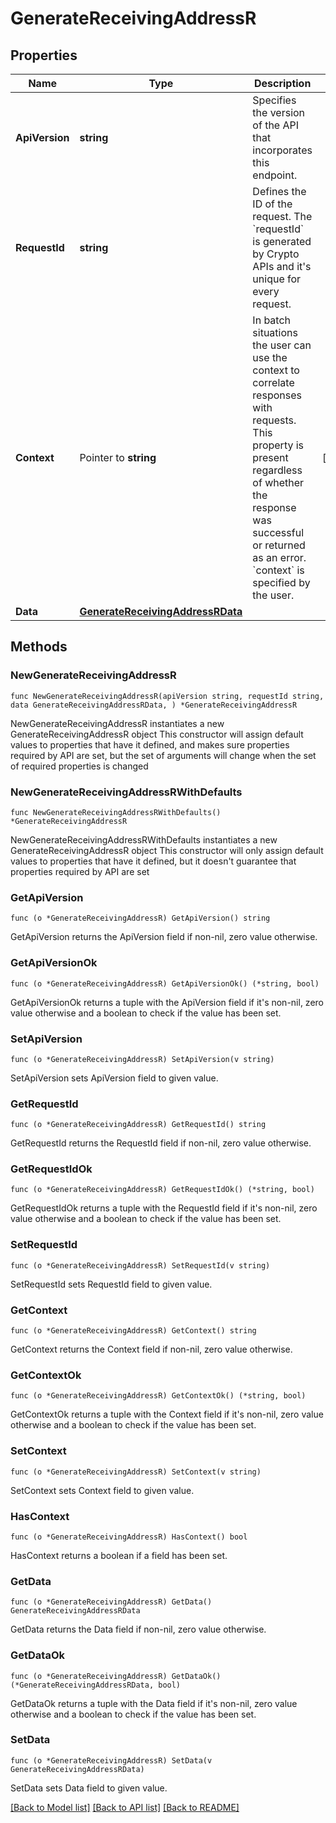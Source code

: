 # GenerateReceivingAddressR

## Properties

Name | Type | Description | Notes
------------ | ------------- | ------------- | -------------
**ApiVersion** | **string** | Specifies the version of the API that incorporates this endpoint. | 
**RequestId** | **string** | Defines the ID of the request. The &#x60;requestId&#x60; is generated by Crypto APIs and it&#39;s unique for every request. | 
**Context** | Pointer to **string** | In batch situations the user can use the context to correlate responses with requests. This property is present regardless of whether the response was successful or returned as an error. &#x60;context&#x60; is specified by the user. | [optional] 
**Data** | [**GenerateReceivingAddressRData**](GenerateReceivingAddressRData.md) |  | 

## Methods

### NewGenerateReceivingAddressR

`func NewGenerateReceivingAddressR(apiVersion string, requestId string, data GenerateReceivingAddressRData, ) *GenerateReceivingAddressR`

NewGenerateReceivingAddressR instantiates a new GenerateReceivingAddressR object
This constructor will assign default values to properties that have it defined,
and makes sure properties required by API are set, but the set of arguments
will change when the set of required properties is changed

### NewGenerateReceivingAddressRWithDefaults

`func NewGenerateReceivingAddressRWithDefaults() *GenerateReceivingAddressR`

NewGenerateReceivingAddressRWithDefaults instantiates a new GenerateReceivingAddressR object
This constructor will only assign default values to properties that have it defined,
but it doesn't guarantee that properties required by API are set

### GetApiVersion

`func (o *GenerateReceivingAddressR) GetApiVersion() string`

GetApiVersion returns the ApiVersion field if non-nil, zero value otherwise.

### GetApiVersionOk

`func (o *GenerateReceivingAddressR) GetApiVersionOk() (*string, bool)`

GetApiVersionOk returns a tuple with the ApiVersion field if it's non-nil, zero value otherwise
and a boolean to check if the value has been set.

### SetApiVersion

`func (o *GenerateReceivingAddressR) SetApiVersion(v string)`

SetApiVersion sets ApiVersion field to given value.


### GetRequestId

`func (o *GenerateReceivingAddressR) GetRequestId() string`

GetRequestId returns the RequestId field if non-nil, zero value otherwise.

### GetRequestIdOk

`func (o *GenerateReceivingAddressR) GetRequestIdOk() (*string, bool)`

GetRequestIdOk returns a tuple with the RequestId field if it's non-nil, zero value otherwise
and a boolean to check if the value has been set.

### SetRequestId

`func (o *GenerateReceivingAddressR) SetRequestId(v string)`

SetRequestId sets RequestId field to given value.


### GetContext

`func (o *GenerateReceivingAddressR) GetContext() string`

GetContext returns the Context field if non-nil, zero value otherwise.

### GetContextOk

`func (o *GenerateReceivingAddressR) GetContextOk() (*string, bool)`

GetContextOk returns a tuple with the Context field if it's non-nil, zero value otherwise
and a boolean to check if the value has been set.

### SetContext

`func (o *GenerateReceivingAddressR) SetContext(v string)`

SetContext sets Context field to given value.

### HasContext

`func (o *GenerateReceivingAddressR) HasContext() bool`

HasContext returns a boolean if a field has been set.

### GetData

`func (o *GenerateReceivingAddressR) GetData() GenerateReceivingAddressRData`

GetData returns the Data field if non-nil, zero value otherwise.

### GetDataOk

`func (o *GenerateReceivingAddressR) GetDataOk() (*GenerateReceivingAddressRData, bool)`

GetDataOk returns a tuple with the Data field if it's non-nil, zero value otherwise
and a boolean to check if the value has been set.

### SetData

`func (o *GenerateReceivingAddressR) SetData(v GenerateReceivingAddressRData)`

SetData sets Data field to given value.



[[Back to Model list]](../README.md#documentation-for-models) [[Back to API list]](../README.md#documentation-for-api-endpoints) [[Back to README]](../README.md)


